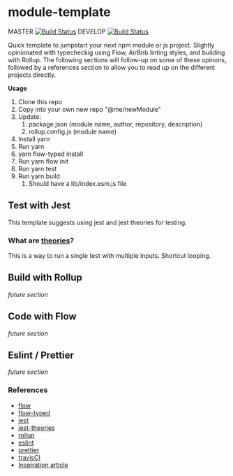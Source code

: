 # module-template

MASTER [![Build Status](https://travis-ci.org/davidlighty/module-template.svg?branch=master)](https://travis-ci.org/davidlighty/module-template)
DEVELOP [![Build Status](https://travis-ci.org/davidlighty/module-template.svg?branch=develop)](https://travis-ci.org/davidlighty/module-template)

Quick template to jumpstart your next npm module or js project. Slightly opinionated with typecheckig using Flow, AirBnb linting styles, and building with Rollup.
The following sections will follow-up on some of these opinons, followed by a references section to allow you to read up on the different projects directly.

**Usage**

1. Clone this repo
2. Copy into your own new repo "@me/newModule"
3. Update:
   1. package.json (module name, author, repository, description)
   2. rollup.config.js (module name)
4. Install yarn
5. Run yarn
6. yarn flow-typed install
7. Run yarn flow init
8. Run yarn test
9. Run yarn build
   1. Should have a lib/index.esm.js file

## Test with Jest

This template suggests using jest and jest theories for testing.

### What are [theories](https://www.npmjs.com/package/jest-theories)?

This is a way to run a single test with multiple inputs. Shortcut looping.

## Build with Rollup

_future section_

## Code with Flow

_future section_

## Eslint / Prettier

_future section_

### References

- [flow](https://flow.org/)
- [flow-typed](https://github.com/flow-typed/flow-typed)
- [jest](https://jestjs.io/)
- [jest-theories](https://www.npmjs.com/package/jest-theories)
- [rollup](https://github.com/rollup/rollup)
- [eslint](https://eslint.org/)
- [prettier](https://github.com/prettier/prettier)
- [travisCI](https://travis-ci.org/)
- [Inspiration article](https://www.grzegorowski.com/publishing-npm-package-with-rollup-babel-and/)
